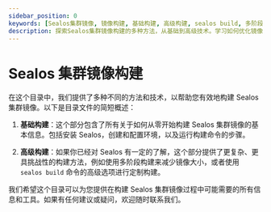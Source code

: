 ```yaml
---
sidebar_position: 0
keywords: [Sealos集群镜像, 镜像构建, 基础构建, 高级构建, sealos build, 多阶段构建, 集群镜像优化]
description: 探索Sealos集群镜像构建的多种方法，从基础到高级技术。学习如何优化镜像大小，使用sealos build命令进行定制构建，提升您的Sealos使用体验。
---
```


# Sealos 集群镜像构建

在这个目录中，我们提供了多种不同的方法和技术，以帮助您有效地构建 Sealos 集群镜像。以下是目录文件的简短概述：

1. **基础构建**：这个部分包含了所有关于如何从零开始构建 Sealos 集群镜像的基本信息。包括安装 Sealos，创建和配置环境，以及运行构建命令的步骤。

2. **高级构建**：如果你已经对 Sealos 有一定的了解，这个部分提供了更复杂、更具挑战性的构建方法，例如使用多阶段构建来减少镜像大小，或者使用 `sealos build` 命令的高级选项进行定制构建。



我们希望这个目录可以为您提供在构建 Sealos 集群镜像过程中可能需要的所有信息和工具。如果有任何建议或疑问，欢迎随时联系我们。
